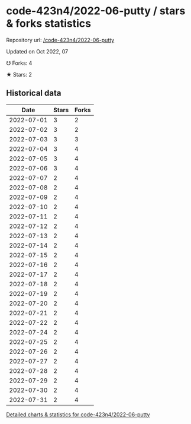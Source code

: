 # code-423n4/2022-06-putty / stars & forks statistics

Repository url: [/code-423n4/2022-06-putty](https://github.com/code-423n4/2022-06-putty)

Updated on Oct 2022, 07

☋ Forks: 4

★ Stars: 2

## Historical data
| Date | Stars | Forks |
|------|-------|-------|
| 2022-07-01 | 3 | 2 | 
| 2022-07-02 | 3 | 2 | 
| 2022-07-03 | 3 | 3 | 
| 2022-07-04 | 3 | 4 | 
| 2022-07-05 | 3 | 4 | 
| 2022-07-06 | 3 | 4 | 
| 2022-07-07 | 2 | 4 | 
| 2022-07-08 | 2 | 4 | 
| 2022-07-09 | 2 | 4 | 
| 2022-07-10 | 2 | 4 | 
| 2022-07-11 | 2 | 4 | 
| 2022-07-12 | 2 | 4 | 
| 2022-07-13 | 2 | 4 | 
| 2022-07-14 | 2 | 4 | 
| 2022-07-15 | 2 | 4 | 
| 2022-07-16 | 2 | 4 | 
| 2022-07-17 | 2 | 4 | 
| 2022-07-18 | 2 | 4 | 
| 2022-07-19 | 2 | 4 | 
| 2022-07-20 | 2 | 4 | 
| 2022-07-21 | 2 | 4 | 
| 2022-07-22 | 2 | 4 | 
| 2022-07-24 | 2 | 4 | 
| 2022-07-25 | 2 | 4 | 
| 2022-07-26 | 2 | 4 | 
| 2022-07-27 | 2 | 4 | 
| 2022-07-28 | 2 | 4 | 
| 2022-07-29 | 2 | 4 | 
| 2022-07-30 | 2 | 4 | 
| 2022-07-31 | 2 | 4 | 


[Detailed charts & statistics for code-423n4/2022-06-putty](https://reviewgithub.com/rep/code-423n4/2022-06-putty)
